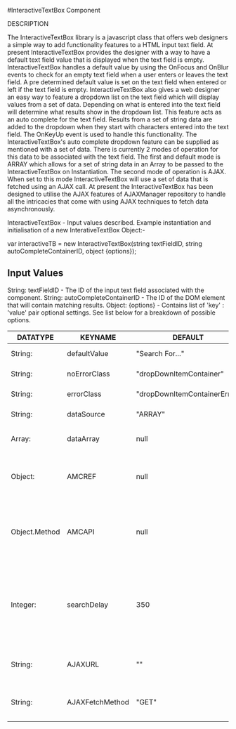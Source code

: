 #InteractiveTextBox Component

DESCRIPTION

The InteractiveTextBox library is a javascript class that offers web designers a simple way to add functionality features to a HTML
input text field.  At present InteractiveTextBox provides the designer with a way to have a default text field value that is displayed
when the text field is empty.  InteractiveTextBox handles a default value by using the OnFocus and OnBlur events to check for an empty
text field when a user enters or leaves the text field.  A pre determined default value is set on the text field when entered or left
if the text field is empty.  InteractiveTextBox also gives a web designer an easy way to feature a dropdown list on the text field
which will display values from a set of data.  Depending on what is entered into the text field will determine what results show in
the dropdown list.  This feature acts as an auto complete for the text field.  Results from a set of string data are added to the
dropdown when they start with characters entered into the text field.  The OnKeyUp event is used to handle this functionality.  The
InteractiveTextBox's auto complete dropdown feature can be supplied as mentioned with a set of data.  There is currently 2 modes of
operation for this data to be associated with the text field.  The first and default mode is ARRAY which allows for a set of string
data in an Array to be passed to the InteractiveTextBox on Instantiation.  The second mode of operation is AJAX.  When set to this
mode InteractiveTextBox will use a set of data that is fetched using an AJAX call.  At present the InteractiveTextBox has been
designed to utilise the AJAX features of AJAXManager repository to handle all the intricacies that come with using AJAX techniques to
fetch data asynchronously.

InteractiveTextBox - Input values described.
Example instantiation and initialisation of a new InterativeTextBox Object:-

var interactiveTB = new InteractiveTextBox(string textFieldID, string autoCompleteContainerID, object {options});

## Input Values

String: textFieldID - The ID of the input text field associated with the component.
String: autoCompleteContainerID - The ID of the DOM element that will contain matching results.
Object: {options} - Contains list of 'key' : 'value' pair optional settings.  See list below for a breakdown of possible options.


|DATATYPE      |  KEYNAME         |  DEFAULT                     |  AVAILABLE_VALUES        |  DESCRIPTIONS                           |
|--------------|------------------|------------------------------|--------------------------|-----------------------------------------|
|String:       |  defaultValue    |  "Search For..."             |  DEFAULT,"<any>"         |  Default value displayed in text field
|String:       |  noErrorClass    |  "dropDownItemContainer"     |  DEFAULT,"<any>"         |  CSS dropdown style for matched data    
|String:       |  errorClass      |  "dropDownItemContainerError"|  DEFAULT,"<any>"         |  CSS dropdown style for no data error  message
|String:       |  dataSource      |  "ARRAY"                     |  DEFAULT,"AJAX"          |  method for retrieving data for drop    down
|Array:        |  dataArray       |  null                        |  DEFAULT,Array           |  used to supply data as Array (used  with dataSource 'ARRAY' MODE
|Object:       |  AMCREF          |  null                        |  DEFAULT,Object          |  AMCREF (AJAXManagerClientReference)    points to instance of AJAXManagerClient.  Used with dataSource 'AJAX' MODE
|Object.Method |  AMCAPI          |  null                        |  DEFAULT,Object.Method   |  AMCAPI (AJAXManagerClient)(API) points to method of instance of AJAXManagerClient that accepts new AJAX requests from components.  Used with dataSource 'AJAX' MODE
|Integer:      |  searchDelay     |  350                         |  DEFAULT,0-65535         |  Creates a delay between key presses.  Most useful when used in 'AJAX' MODE.  Having a delay means that every key press isn't sent as a new AJAX request.  If set to 0 every key press will cause a new AJAX request sent.  350 (0.35 of a second) recommended.
|String:       |  AJAXURL         |  ""                          |  DEFAULT,"<URLForAJAX>"  |  When using dataSource 'AJAX' MODE   this is where the file that processes the AJAX request can be specified.
|String:       |  AJAXFetchMethod |  "GET"                       |  DEFAULT,"POST"          |  When using dataSource 'AJAX' MODE     here is where the request mode type.  Either "GET" or "POST" can be used.
